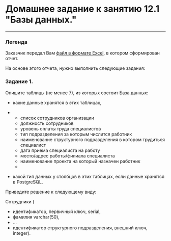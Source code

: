 # Домашнее задание к занятию 12.1 "Базы данных."
---
### Легенда

Заказчик передал Вам [файл в формате Excel](https://github.com/netology-code/sdb-homeworks/blob/main/resources/hw-12-1.xlsx), в котором сформирован отчет. 

На основе этого отчета, нужно выполнить следующие задания: 

### Задание 1.

Опишите таблицы (не менее 7), из которых состоит База данных:

- какие данные хранятся в этих таблицах,

*
  - список сотрудников организации
  - должность сотрудников
  - уровень оплаты труда специалистов
  - тип подразделения за которым числится работник
  - наименование структурного подразделения в котором трудиться специалист
  - дата приема специалиста на работу
  - место/адрес работы/филиала специалиста
  - наименование проекта на который назначен работник
  *
- какой тип данных у столбцов в этих таблицах, если данные хранятся в PostgreSQL.

Приведите решение к следующему виду:

Сотрудники (

- идентификатор, первичный ключ, serial,
- фамилия varchar(50),
- ...
- идентификатор структурного подразделения, внешний ключ, integer).

